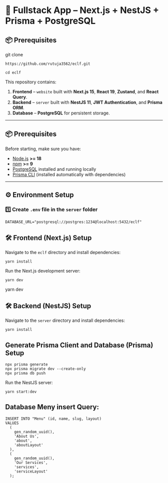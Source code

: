 # 🚀 Fullstack App – Next.js + NestJS + Prisma + PostgreSQL

## 📦 Prerequisites

git clone

`https://github.com/rutuja3562/eclf.git`

```
cd eclf
```

This repository contains:

1. **Frontend** – `website` built with **Next.js 15**, **React 19**, **Zustand**, and **React Query**.
2. **Backend** – `server` built with **NestJS 11**, **JWT Authentication**, and **Prisma ORM**.
3. **Database** – **PostgreSQL** for persistent storage.

---

## 📦 Prerequisites

Before starting, make sure you have:

- [Node.js](https://nodejs.org/) **>= 18**
- [npm](https://www.npmjs.com/) **>= 9**
- [PostgreSQL](https://www.postgresql.org/download/) installed and running locally
- [Prisma CLI](https://www.prisma.io/docs) (installed automatically with dependencies)

---

## ⚙️ Environment Setup

### 1️⃣ Create `.env` file in the **`server`** folder

```env
DATABASE_URL="postgresql://postgres:1234@localhost:5432/eclf"
```

## 🛠 Frontend (Next.js) Setup

Navigate to the `eclf` directory and install dependencies:

```
yarn install
```

Run the Next.js development server:

```
yarn dev
```

yarn dev

## 🛠 Backend (NestJS) Setup

Navigate to the `server` directory and install dependencies:

```
yarn install
```

## Generate Prisma Client and Database (Prisma) Setup

```
npx prisma generate
npx prisma migrate dev --create-only
npx prisma db push
```

Run the NestJS server:

```
yarn start:dev
```

## Database Meny insert Query:

```
INSERT INTO "Menu" (id, name, slug, layout)
VALUES
  (
    gen_random_uuid(),
    'About Us',
    'about',
    'aboutLayout'
  ),
  (
    gen_random_uuid(),
    'Our Services',
    'services',
    'serviceLayout'
  );

```
